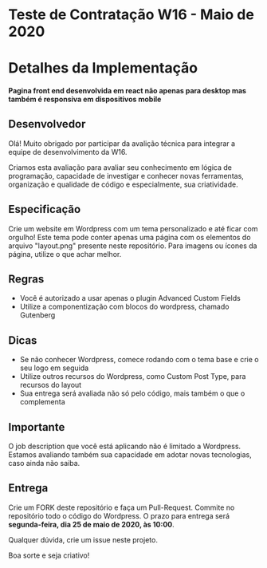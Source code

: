 # Teste de Contratação W16 - Maio de 2020

<h1>Detalhes da Implementação</h1>
<h4>Pagina front end desenvolvida em react não apenas para desktop mas também é responsiva em dispositivos mobile</h4>

## Desenvolvedor

Olá! Muito obrigado por participar da avalição técnica para integrar a equipe de desenvolvimento da W16.

Criamos esta avaliação para avaliar seu conhecimento em lógica de programação, capacidade de investigar e conhecer novas ferramentas, organização e qualidade de código e especialmente, sua criatividade.

## Especificação
Crie um website em Wordpress com um tema personalizado e até ficar com orgulho! Este tema pode conter apenas uma página com os elementos do arquivo "layout.png" presente neste repositório. Para imagens ou ícones da página, utilize o que achar melhor.

## Regras
- Você é autorizado a usar apenas o plugin Advanced Custom Fields
- Utilize a componentização com blocos do wordpress, chamado Gutenberg

## Dicas
- Se não conhecer Wordpress, comece rodando com o tema base e crie o seu logo em seguida
- Utilize outros recursos do Wordpress, como Custom Post Type, para recursos do layout
- Sua entrega será avaliada não só pelo código, mais também o que o complementa

## Importante
O job description que você está aplicando não é limitado a Wordpress. Estamos avaliando também sua capacidade em adotar novas tecnologias, caso ainda não saiba.

## Entrega
Crie um FORK deste repositório e faça um Pull-Request. Commite no repositório todo o código do Wordpress. O prazo para entrega será **segunda-feira, dia 25 de maio de 2020, às 10:00**.

Qualquer dúvida, crie um issue neste projeto.


Boa sorte e seja criativo!
